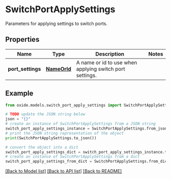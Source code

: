# SwitchPortApplySettings

Parameters for applying settings to switch ports.

## Properties

Name | Type | Description | Notes
------------ | ------------- | ------------- | -------------
**port_settings** | [**NameOrId**](NameOrId.md) | A name or id to use when applying switch port settings. | 

## Example

```python
from oxide.models.switch_port_apply_settings import SwitchPortApplySettings

# TODO update the JSON string below
json = "{}"
# create an instance of SwitchPortApplySettings from a JSON string
switch_port_apply_settings_instance = SwitchPortApplySettings.from_json(json)
# print the JSON string representation of the object
print(SwitchPortApplySettings.to_json())

# convert the object into a dict
switch_port_apply_settings_dict = switch_port_apply_settings_instance.to_dict()
# create an instance of SwitchPortApplySettings from a dict
switch_port_apply_settings_from_dict = SwitchPortApplySettings.from_dict(switch_port_apply_settings_dict)
```
[[Back to Model list]](../README.md#documentation-for-models) [[Back to API list]](../README.md#documentation-for-api-endpoints) [[Back to README]](../README.md)


